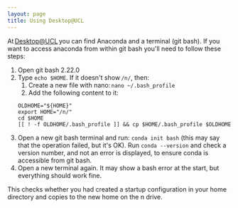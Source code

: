 ```yaml
---
layout: page
title: Using Desktop@UCL
---
```

At [Desktop@UCL](https://my.desktop.ucl.ac.uk/) you can find Anaconda and a terminal (git bash). If you want to access anaconda from within git bash you'll need to follow these steps:

1. Open git bash 2.22.0 
1. Type `echo $HOME`. If it doesn't show `/n/`, then: 
    1. Create a new file with nano: `nano ~/.bash_profile` 
    1. Add the following content to it:
    ```
    OLDHOME="${HOME}"  
    export HOME="/n/"  
    cd $HOME
    [[ ! -f OLDHOME/.bash_profile ]] && cp $HOME/.bash_profile $OLDHOME 
    ```
1. Open a new git bash terminal and run: `conda init bash` (this may say that the operation failed, but it's OK). 
   Run `conda --version` and check a version number, and not an error is displayed, to ensure conda is accessible from git bash. 
1. Open a new terminal again. It may show a bash error at the start, but everything should work fine. 

This checks whether you had created a startup configuration in your home directory and copies to the new home on the n drive.
